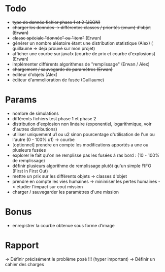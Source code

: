 # Todo

-   ~~type de donnée fichier phase 1 et 2 (JSON)~~
-   ~~charger les données -> différentes classes / priorités (enum) d'objet (Erwan)~~
-   ~~classe spéciale "donnée" ou "item"~~ (Erwan)
-   générer un nombre aléatoire étant une distribution statistique (Alex) ( guillaume => deja prouvé sur mon projet) 
-   afficher une courbe sur javafx (courbe de prix et courbe d'explosions) (Erwan)
-   implémenter différents algorithmes de "remplissage" (Erwan / Alex)
-   ~~chargement / sauvegarde de paramètres (Erwan)~~
-   éditeur d'objets (Alex)
-   éditeur d'ammelioration de fusée (Guillaume) 

# Params

-   nombre de simulations
-   différents fichiers test phase 1 et phase 2
-   distribution d'explosion non linéaire (exponentiel, logarithmique, voir d'autres distributions)
-   utiliser uniquement u1 ou u2 sinon pourcentage d'utilisation de l'un ou l'autre (0 - 100% u1) -> courbe
-   [optionnel] prendre en compte les modifications apportés a une ou plusieurs fusées 
-   explorer le fait qu'on ne remplisse pas les fusées à ras bord : (10 - 100% de remplissage)
-   définir plusieurs algorithme de remplissage plutôt qu'un simple FIFO (First In First Out)
-   mettre un prix sur les différents objets -> classes d'objet
-   prendre en compte les vies humaines -> minimiser les pertes humaines -> étudier l'impact sur cout mission
-   charger / sauvegarder les paramètres d'une mission

# Bonus

-   enregistrer la courbe obtenue sous forme d'image


# Rapport

-> Définir précisément le problème posé !!! (hyper important)
-> Définir un cahier des charges